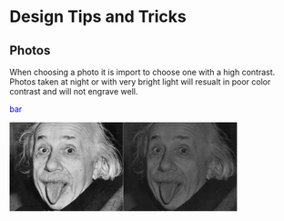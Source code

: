 <h1> Design Tips and Tricks </h1>
<h2>Photos</h2>
When choosing a photo it is import to choose one with a high contrast. Photos taken at night or with very bright light will resualt in poor color contrast and will not engrave well.
<div>
<p style="color: blue">bar</p>
<img style = "" src= "https://raw.githubusercontent.com/SkillMillNYC/productPhotos/master/documents/design%20tips%20and%20tricks/photos/einstien_good.png"/><img src="https://raw.githubusercontent.com/SkillMillNYC/productPhotos/master/documents/design%20tips%20and%20tricks/photos/einstien_bad.png"/>
</div>


